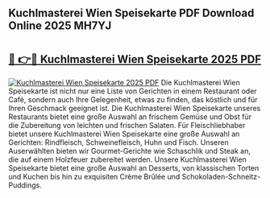## Kuchlmasterei Wien Speisekarte PDF Download Online 2025 MH7YJ

# <h2><a href="http://gcebih.nevu.top/?p=Kuchlmasterei+Wien+Speisekarte">🔗 👉🔴 Kuchlmasterei Wien Speisekarte 2025 PDF</a></h2>

[![Kuchlmasterei Wien Speisekarte 2025 PDF](https://i.imgur.com/dBaPXMq.png)](http://gcebih.nevu.top/?p=Kuchlmasterei+Wien+Speisekarte)
Die Kuchlmasterei Wien Speisekarte ist nicht nur eine Liste von Gerichten in einem Restaurant oder Café, sondern auch Ihre Gelegenheit, etwas zu finden, das köstlich und für Ihren Geschmack geeignet ist. Die Kuchlmasterei Wien Speisekarte unseres Restaurants bietet eine große Auswahl an frischem Gemüse und Obst für die Zubereitung von leichten und frischen Salaten. Für Fleischliebhaber bietet unsere Kuchlmasterei Wien Speisekarte eine große Auswahl an Gerichten: Rindfleisch, Schweinefleisch, Huhn und Fisch. Unseren Auserwählten bieten wir Gourmet-Gerichte wie Schaschlik und Steak an, die auf einem Holzfeuer zubereitet werden. Unsere Kuchlmasterei Wien Speisekarte bietet eine große Auswahl an Desserts, von klassischen Torten und Kuchen bis hin zu exquisiten Crème Brûlée und Schokoladen-Schneitz-Puddings.
